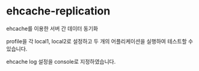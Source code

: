 # ehcache-replication
ehcache를 이용한 서버 간 데이터 동기화

profile을 각 local1, local2로 설정하고 두 개의 어플리케이션을 실행하여 테스트할 수 있습니다.

ehcache log 설정을 console로 지정하였습니다.